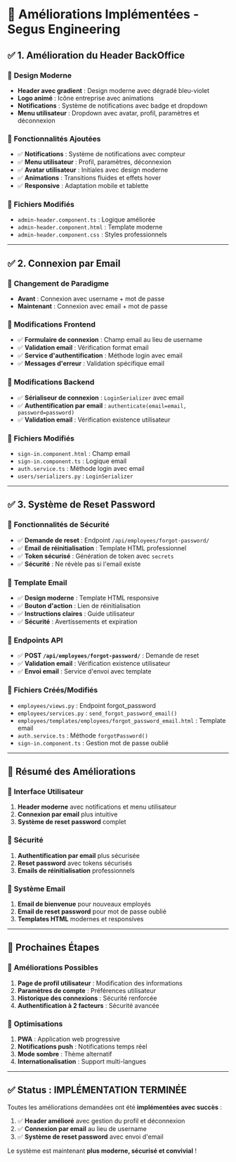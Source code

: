 # 🚀 Améliorations Implémentées - Segus Engineering

## ✅ 1. Amélioration du Header BackOffice

### 🎨 **Design Moderne**
- **Header avec gradient** : Design moderne avec dégradé bleu-violet
- **Logo animé** : Icône entreprise avec animations
- **Notifications** : Système de notifications avec badge et dropdown
- **Menu utilisateur** : Dropdown avec avatar, profil, paramètres et déconnexion

### 🔧 **Fonctionnalités Ajoutées**
- ✅ **Notifications** : Système de notifications avec compteur
- ✅ **Menu utilisateur** : Profil, paramètres, déconnexion
- ✅ **Avatar utilisateur** : Initiales avec design moderne
- ✅ **Animations** : Transitions fluides et effets hover
- ✅ **Responsive** : Adaptation mobile et tablette

### 📁 **Fichiers Modifiés**
- `admin-header.component.ts` : Logique améliorée
- `admin-header.component.html` : Template moderne
- `admin-header.component.css` : Styles professionnels

---

## ✅ 2. Connexion par Email

### 🔄 **Changement de Paradigme**
- **Avant** : Connexion avec username + mot de passe
- **Maintenant** : Connexion avec email + mot de passe

### 🔧 **Modifications Frontend**
- ✅ **Formulaire de connexion** : Champ email au lieu de username
- ✅ **Validation email** : Vérification format email
- ✅ **Service d'authentification** : Méthode login avec email
- ✅ **Messages d'erreur** : Validation spécifique email

### 🔧 **Modifications Backend**
- ✅ **Sérialiseur de connexion** : `LoginSerializer` avec email
- ✅ **Authentification par email** : `authenticate(email=email, password=password)`
- ✅ **Validation email** : Vérification existence utilisateur

### 📁 **Fichiers Modifiés**
- `sign-in.component.html` : Champ email
- `sign-in.component.ts` : Logique email
- `auth.service.ts` : Méthode login avec email
- `users/serializers.py` : `LoginSerializer`

---

## ✅ 3. Système de Reset Password

### 🔐 **Fonctionnalités de Sécurité**
- ✅ **Demande de reset** : Endpoint `/api/employees/forgot-password/`
- ✅ **Email de réinitialisation** : Template HTML professionnel
- ✅ **Token sécurisé** : Génération de token avec `secrets`
- ✅ **Sécurité** : Ne révèle pas si l'email existe

### 📧 **Template Email**
- ✅ **Design moderne** : Template HTML responsive
- ✅ **Bouton d'action** : Lien de réinitialisation
- ✅ **Instructions claires** : Guide utilisateur
- ✅ **Sécurité** : Avertissements et expiration

### 🔧 **Endpoints API**
- ✅ **POST `/api/employees/forgot-password/`** : Demande de reset
- ✅ **Validation email** : Vérification existence utilisateur
- ✅ **Envoi email** : Service d'envoi avec template

### 📁 **Fichiers Créés/Modifiés**
- `employees/views.py` : Endpoint forgot_password
- `employees/services.py` : `send_forgot_password_email()`
- `employees/templates/employees/forgot_password_email.html` : Template email
- `auth.service.ts` : Méthode `forgotPassword()`
- `sign-in.component.ts` : Gestion mot de passe oublié

---

## 🎯 **Résumé des Améliorations**

### 🎨 **Interface Utilisateur**
1. **Header moderne** avec notifications et menu utilisateur
2. **Connexion par email** plus intuitive
3. **Système de reset password** complet

### 🔐 **Sécurité**
1. **Authentification par email** plus sécurisée
2. **Reset password** avec tokens sécurisés
3. **Emails de réinitialisation** professionnels

### 📧 **Système Email**
1. **Email de bienvenue** pour nouveaux employés
2. **Email de reset password** pour mot de passe oublié
3. **Templates HTML** modernes et responsives

---

## 🚀 **Prochaines Étapes**

### 🔧 **Améliorations Possibles**
1. **Page de profil utilisateur** : Modification des informations
2. **Paramètres de compte** : Préférences utilisateur
3. **Historique des connexions** : Sécurité renforcée
4. **Authentification à 2 facteurs** : Sécurité avancée

### 📱 **Optimisations**
1. **PWA** : Application web progressive
2. **Notifications push** : Notifications temps réel
3. **Mode sombre** : Thème alternatif
4. **Internationalisation** : Support multi-langues

---

## ✅ **Status : IMPLÉMENTATION TERMINÉE**

Toutes les améliorations demandées ont été **implémentées avec succès** :

1. ✅ **Header amélioré** avec gestion du profil et déconnexion
2. ✅ **Connexion par email** au lieu de username
3. ✅ **Système de reset password** avec envoi d'email

Le système est maintenant **plus moderne, sécurisé et convivial** ! 